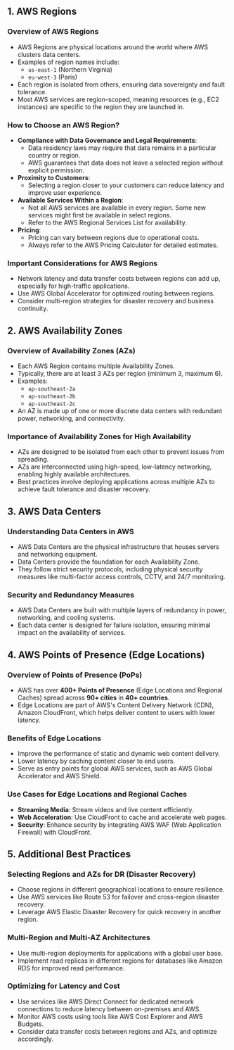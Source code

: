 ## 1. AWS Regions

### Overview of AWS Regions
- AWS Regions are physical locations around the world where AWS clusters data centers.
- Examples of region names include:
  - `us-east-1` (Northern Virginia)
  - `eu-west-3` (Paris)
- Each region is isolated from others, ensuring data sovereignty and fault tolerance.
- Most AWS services are region-scoped, meaning resources (e.g., EC2 instances) are specific to the region they are launched in.

### How to Choose an AWS Region?
- **Compliance with Data Governance and Legal Requirements**:
  - Data residency laws may require that data remains in a particular country or region.
  - AWS guarantees that data does not leave a selected region without explicit permission.
- **Proximity to Customers**:
  - Selecting a region closer to your customers can reduce latency and improve user experience.
- **Available Services Within a Region**:
  - Not all AWS services are available in every region. Some new services might first be available in select regions.
  - Refer to the AWS Regional Services List for availability.
- **Pricing**:
  - Pricing can vary between regions due to operational costs.
  - Always refer to the AWS Pricing Calculator for detailed estimates.

### Important Considerations for AWS Regions
- Network latency and data transfer costs between regions can add up, especially for high-traffic applications.
- Use AWS Global Accelerator for optimized routing between regions.
- Consider multi-region strategies for disaster recovery and business continuity.


## 2. AWS Availability Zones

### Overview of Availability Zones (AZs)
- Each AWS Region contains multiple Availability Zones.
- Typically, there are at least 3 AZs per region (minimum 3, maximum 6).
- Examples:
  - `ap-southeast-2a`
  - `ap-southeast-2b`
  - `ap-southeast-2c`
- An AZ is made up of one or more discrete data centers with redundant power, networking, and connectivity.

### Importance of Availability Zones for High Availability
- AZs are designed to be isolated from each other to prevent issues from spreading.
- AZs are interconnected using high-speed, low-latency networking, enabling highly available architectures.
- Best practices involve deploying applications across multiple AZs to achieve fault tolerance and disaster recovery.


## 3. AWS Data Centers

### Understanding Data Centers in AWS
- AWS Data Centers are the physical infrastructure that houses servers and networking equipment.
- Data Centers provide the foundation for each Availability Zone.
- They follow strict security protocols, including physical security measures like multi-factor access controls, CCTV, and 24/7 monitoring.

### Security and Redundancy Measures
- AWS Data Centers are built with multiple layers of redundancy in power, networking, and cooling systems.
- Each data center is designed for failure isolation, ensuring minimal impact on the availability of services.

## 4. AWS Points of Presence (Edge Locations)

### Overview of Points of Presence (PoPs)
- AWS has over **400+ Points of Presence** (Edge Locations and Regional Caches) spread across **90+ cities** in **40+ countries**.
- Edge Locations are part of AWS's Content Delivery Network (CDN), Amazon CloudFront, which helps deliver content to users with lower latency.

### Benefits of Edge Locations
- Improve the performance of static and dynamic web content delivery.
- Lower latency by caching content closer to end users.
- Serve as entry points for global AWS services, such as AWS Global Accelerator and AWS Shield.

### Use Cases for Edge Locations and Regional Caches
- **Streaming Media**: Stream videos and live content efficiently.
- **Web Acceleration**: Use CloudFront to cache and accelerate web pages.
- **Security**: Enhance security by integrating AWS WAF (Web Application Firewall) with CloudFront.

## 5. Additional Best Practices

### Selecting Regions and AZs for DR (Disaster Recovery)
- Choose regions in different geographical locations to ensure resilience.
- Use AWS services like Route 53 for failover and cross-region disaster recovery.
- Leverage AWS Elastic Disaster Recovery for quick recovery in another region.

### Multi-Region and Multi-AZ Architectures
- Use multi-region deployments for applications with a global user base.
- Implement read replicas in different regions for databases like Amazon RDS for improved read performance.

### Optimizing for Latency and Cost
- Use services like AWS Direct Connect for dedicated network connections to reduce latency between on-premises and AWS.
- Monitor AWS costs using tools like AWS Cost Explorer and AWS Budgets.
- Consider data transfer costs between regions and AZs, and optimize accordingly.
